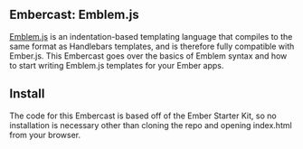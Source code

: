 ## Embercast: Emblem.js

[Emblem.js](http://www.emblemjs.com) is an indentation-based 
templating language that compiles to the same format as Handlebars
templates, and is therefore fully compatible with Ember.js. This
Embercast goes over the basics of Emblem syntax and how to start writing
Emblem.js templates for your Ember apps.

## Install

The code for this Embercast is based off of the Ember Starter Kit, so no
installation is necessary other than cloning the repo and opening
index.html from your browser.

